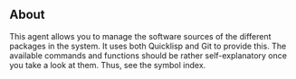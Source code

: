 ## About
This agent allows you to manage the software sources of the different packages in the system. It uses both Quicklisp and Git to provide this. The available commands and functions should be rather self-explanatory once you take a look at them. Thus, see the symbol index.
